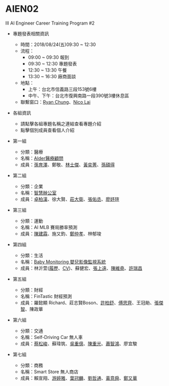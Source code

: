# AIEN02
III AI Engineer Career Training Program #2
* 專題發表相關資訊
    * 時間：2018/08/24(五)09:30 ~ 12:30
    * 流程：
        * 09:00 ~ 09:30 報到
        * 09:30 ~ 12:30 專題發表
        * 12:30 ~ 13:30 午餐
        * 13:30 ~ 16:30 廠商面談
    * 地點：
        * 上午：台北市信義路三段153號6樓
        * 中午、下午：台北市復興南路一段390號3樓休息區
    * 聯繫窗口：[Ryan Chung](mailto:ryan@iii.org.tw)、[Nico Lai](mailto:wl9208@iii.org.tw)

* 各組資訊
    * 請點擊各組專題名稱之連結查看專題介紹
    * 點擊個別成員查看個人介紹


* 第一組
  * 分類：醫療
  * 名稱：[AIder醫療顧問](https://drive.google.com/file/d/197Vv_nZo5LHmKwQ5o8kYR5gutCvLQekY/view)
  * 成員：[孫育澤](https://www.cakeresume.com/mike-sun-d818d2 " 證照
．Deep Learning Explained
．Principles of Machine Learning 
．Data Science Essentials
．Introduction to Python for Data Science
．Introduction to Artificial Intelligence
．Natural Language Processing - NLP
．Ethics and Law in Data and Analytics
．Introduction to HTML and JavaScript 
．Introduction to jQuery 
．Java SE 8 Programmer - OCA
．TOEIC 670
．JLPT N1        
 工作經驗
．03/2017 ~ 02/2018
．擎雷防偽科技 雲端專案管理師 - cloud PMP 
．01/2016 ~ 07/2016
．威鋒數位開發 日文行銷企劃專員-marketing assistant")、鄭敬、[林士傑](https://drive.google.com/file/d/141R3yFpW8Kb-ziBMOimgiLerW1D0mp84/view "世界先進積體電路股份有限公司-新竹科學工業園區製程整合工程師
8吋晶圓積體電路製程整合
25um半導體製程實驗與分析
與客⼾/製程⼯程師溝通合作，提升wafer良率")、[黃奕菁](https://drive.google.com/file/d/1AOiOj1H1nm-f-r1sBudnG67AjCxb2twc/view)、[孫碩得](https://drive.google.com/file/d/1BRf7MvYDtCFj_gsSBzIiMHxzct4JafMd/view)
* 第二組
  * 分類：企業
  * 名稱：[智慧辦公室](https://drive.google.com/file/d/1ka2Bv3AnQviqstxfiAtb3VHG10feqxSQ/view)
  * 成員：[卓柏漢](https://www.cakeresume.com/ghostyydd)、徐大賢、[莊大衛](https://drive.google.com/file/d/1eTr6-lSeUk6-2ZN54AeFM67pHVWxLR8Q/view "【證照】
Introduction to AI 
Introduction to Python for Data Science 
Essential Math for Machine Learning: Python Edition
Ethics and Law in Data and Analytics  
Data Science Essentials  
Principles of Machine Learning
Deep Learning Explained  
Reinforcement Learning Explained  
Natural Language Processing (NLP)
Introduction to Data Science  
Introduction to HTML and Javascript
Developing Big Data Solutions with Azure Machine Learning 
Analytics Storytelling for Impact
Japanese-Language Proficiency Test N2")、[張佑丞](https://www.cakeresume.com/bravod59487)、[廖妤瑄](https://drive.google.com/file/d/1ppzGvM65V16_qoUAApCNwymz1VBynl29/view)
* 第三組
  * 分類：運動
  * 名稱：AI MLB 賽局勝率預測
  * 成員：[陳建霖](https://drive.google.com/file/d/1whwlHPJzbGiPN6IH-Jsu_cdv0yk9l8MM/view "證照
．Introduction to AI
．Principles of Machine Learning
．Introduction to HTML and JavaScript 
．Introduction to Python for Data Science
．Introduction to JQuery
工作經驗
．02/2017 ~ 06/2017 緯創資通-網站自動化測試程式開發-python")、施又鈞、[鄭仲孝](https://drive.google.com/file/d/16NYWejLZYBzDNEdCqvK_jNhUjnJA-4i1/view)、林郁竣
* 第四組
  * 分類：生活
  * 名稱：[Baby Monitoring 嬰兒影像監視系統](https://docs.google.com/presentation/d/11xkok0-ly8LTDtk_3UFZBTIGC3w1whSGYR-Z34Ui3Ek/edit?usp=sharing)
  * 成員：林沂萱([履歷](https://www.cakeresume.com/lin-yihsuan)、[CV](https://www.cakeresume.com/yxlin))、蘇健宏、[張上遠](https://www.cakeresume.com/s--8JeR7D6CMZ4OFWiEyYvW5w--/brajadra)、[陳維堯](https://drive.google.com/open?id=1hYYjV3PCWeXSeyRNu-0iQf68Er9aDN_J)、[許瑞昌](https://www.cakeresume.com/s--R4tv-PVBE6fruvM8NEwg5A--/jerry800416)
* 第五組
  * 分類：財經
  * 名稱：FinTastic 財經預測
  * 成員：羅懿顯 Richard、莊志賢Boson、[許柏舒](https://www.cakeresume.com/s--_LPaGCkE6NtiKauUF4lmdg--/jamiexgw)、[傅思齊](https://drive.google.com/file/d/1MM6zg85_movlY_09jt1_kNob4uE5MP5h/view)、王冠勛、[張傑智](https://www.cakeresume.com/s--T01jkqtlftQzMfCP4feKng--/chiehchih1110)、陳政華
* 第六組
  * 分類：交通
  * 名稱：Self-Driving Car 無人車
  * 成員：[蔡松峻](https://www.cakeresume.com/gerald-krystal "開發耕莘醫院護理用 app-IOS、代表參與大專院校專題競賽、開發新華航高鐵加購系統及其子系統-於華航任職時、改良華航旅遊小叮嚀系統-於華航任職時、開發航廈資訊維護系統-於華航任職時、參與內部用請假Chatbot開發-Luis調教、日文N3")、蘇瑋筑、[吳重億](https://drive.google.com/file/d/1Gsq1twcM9PLDHqclKiCanE03kR-Gmoj4/view)、[陳重光](https://drive.google.com/file/d/1AMnhNX72C45NISpGzO0do0yTaEamp9se/view)、[蕭智鴻](https://drive.google.com/file/d/1Alj8WK_9nNz4ikRcv49trmm01M1DhAKF/view)、廖宜駿
* 第七組
  * 分類：商務
  * 名稱：Smart Store 無人商店
  * 成員：賴宣翔、[游婷雅](https://drive.google.com/file/d/19zmzLxguxdSrW_Pi3PdmJaCz0fE560l0/view)、[葉冠麟](https://www.cakeresume.com/s--ZTG9_88r6cZ9P0fj5zi23w--/cctytw2000)、[劉哲通](https://www.cakeresume.com/s--0fqzIHzpThcdyoNcyNmB3g--/ltfevr)、[黃意舜](https://www.cakeresume.com/s--lA8RDNbvW9bWU4WUeGYFiA--/arron)、[鄭又華](https://www.cakeresume.com/s--b1JSg6J7F-dJi6BJcYBL7A--/ln19830111)

